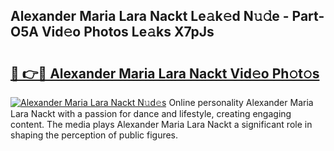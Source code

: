 ## Alexander Maria Lara Nackt Le𝚊k𝚎d N𝚞𝚍e - Part-O5A Vid𝚎o Photos Le𝚊ks X7pJs

# <h2><a href="http://fb6hrb.evod.top/?m=Alexander+Maria+Lara+Nackt">🔗 👉🔴 Alexander Maria Lara Nackt Vid𝚎o Ph𝚘t𝚘s</a></h2>

[![Alexander Maria Lara Nackt N𝚞d𝚎s](https://i.imgur.com/8V9OHl7.gif)](http://fb6hrb.evod.top/?m=Alexander+Maria+Lara+Nackt)
Online personality Alexander Maria Lara Nackt with a passion for dance and lifestyle, creating engaging content. The media plays Alexander Maria Lara Nackt a significant role in shaping the perception of public figures. 
